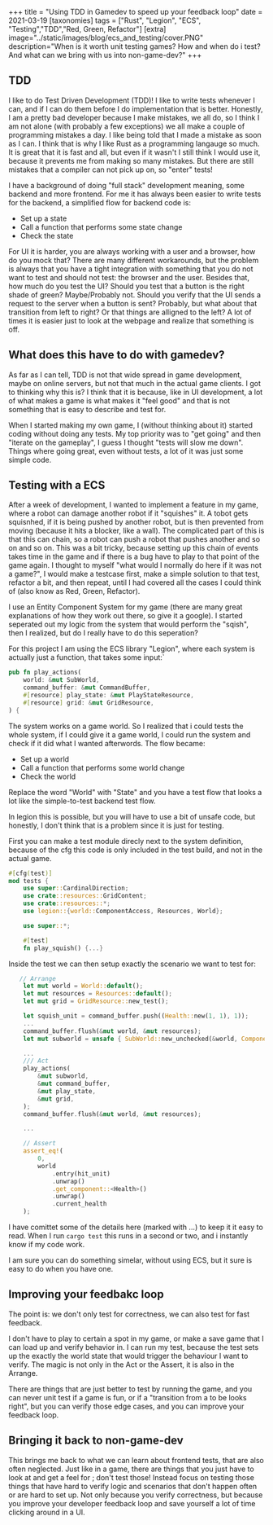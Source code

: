 +++
title = "Using TDD in Gamedev to speed up your feedback loop"
date = 2021-03-19
[taxonomies]
tags = ["Rust", "Legion", "ECS", "Testing","TDD","Red, Green, Refactor"]
[extra]
image="../static/images/blog/ecs_and_testing/cover.PNG"
description="When is it worth unit testing games? How and when do i test? And what can we bring with us into non-game-dev?"
+++

## TDD

I like to do Test Driven Development (TDD)! I like to write tests whenever I can, and if I can do them before I do implementation that is better.
Honestly, I am a pretty bad developer because I make mistakes, we all do, so I think I am not alone (with probably a few exceptions) we all make a couple of programming mistakes a day.
I like being told that I made a mistake as soon as I can. I think that is why I like Rust as a programming langauge so much. It is great that it is fast and all, but even if it wasn't I still think I would use it, because it prevents me from making so many mistakes.
But there are still mistakes that a compiler can not pick up on, so "enter" tests!

I have a background of doing "full stack" development meaning, some backend and more frontend. For me it has always been easier to write tests for the backend, a simplified flow for backend code is:

- Set up a state
- Call a function that performs some state change
- Check the state

For UI it is harder, you are always working with a user and a browser, how do you mock that? There are many different workarounds, but the problem is always that you have a tight integration with something that you do not want to test and should not test: the browser and the user.
Besides that, how much do you test the UI? Should you test that a button is the right shade of green? Maybe/Probably not. Should you verify that the UI sends a request to the server when a button is sent? Probably, but what about that transition from left to right? Or that things are alligned to the left?
A lot of times it is easier just to look at the webpage and realize that something is off.

## What does this have to do with gamedev?

As far as I can tell, TDD is not that wide spread in game development, maybe on online servers, but not that much in the actual game clients.
I got to thinking why this is? I think that it is because, like in UI development, a lot of what makes a game is what makes it "feel good" and that is not something that is easy to describe and test for.

When I started making my own game, I (without thinking about it) started coding without doing any tests. My top priority was to "get going" and then "iterate on the gameplay", I guess I thought "tests will slow me down".
Things where going great, even without tests, a lot of it was just some simple code.

## Testing with a ECS

After a week of development, I wanted to implement a feature in my game, where a robot can damage another robot if it "squishes" it. A tobot gets squisnhed, if it is being pushed by another robot, but is then prevented from moving (because it hits a blocker, like a wall). The complicated part of this is that this can chain, so a robot can push a robot that pushes another and so on and so on.
This was a bit tricky, because setting up this chain of events takes time in the game and if there is a bug have to play to that point of the game again.
I thought to myself "what would I normally do here if it was not a game?", I would make a testcase first, make a simple solution to that test, refactor a bit, and then repeat, until I had covered all the cases I could think of (also know as Red, Green, Refactor).

I use an Entity Component System for my game (there are many great explanations of how they work out there, so give it a google). I started seperated out my logic from the system that would perform the "sqish", then I realized, but do I really have to do this seperation?

For this project I am using the ECS library "Legion", where each system is actually just a function, that takes some input:`

```Rust
pub fn play_actions(
    world: &mut SubWorld,
    command_buffer: &mut CommandBuffer,
    #[resource] play_state: &mut PlayStateResource,
    #[resource] grid: &mut GridResource,
) {
```

The system works on a game world. So I realized that i could tests the whole system, if I could give it a game world, I could run the system and check if it did what I wanted afterwords. The flow became:

- Set up a world
- Call a function that performs some world change
- Check the world

Replace the word "World" with "State" and you have a test flow that looks a lot like the simple-to-test backend test flow.

In legion this is possible, but you will have to use a bit of unsafe code, but honestly, I don't think that is a problem since it is just for testing.

First you can make a test module direcly next to the system definition, because of the cfg this code is only included in the test build, and not in the actual game.

```Rust
#[cfg(test)]
mod tests {
    use super::CardinalDirection;
    use crate::resources::GridContent;
    use crate::resources::*;
    use legion::{world::ComponentAccess, Resources, World};

    use super::*;

    #[test]
    fn play_squish() {...}

```

Inside the test we can then setup exactly the scenario we want to test for:

```Rust
   // Arrange
    let mut world = World::default();
    let mut resources = Resources::default();
    let mut grid = GridResource::new_test();

    let squish_unit = command_buffer.push((Health::new(1, 1), 1));
    ...
    command_buffer.flush(&mut world, &mut resources);
    let mut subworld = unsafe { SubWorld::new_unchecked(&world, ComponentAccess::All, None) };

    ...
    /// Act
    play_actions(
        &mut subworld,
        &mut command_buffer,
        &mut play_state,
        &mut grid,
    );
    command_buffer.flush(&mut world, &mut resources);

    ...

    // Assert
    assert_eq!(
        0,
        world
            .entry(hit_unit)
            .unwrap()
            .get_component::<Health>()
            .unwrap()
            .current_health
    );
```

I have comittet some of the details here (marked with ...) to keep it it easy to read.
When I run `cargo test` this runs in a second or two, and i instantly know if my code work.

I am sure you can do something simelar, without using ECS, but it sure is easy to do when you have one.

## Improving your feedbakc loop

The point is: we don't only test for correctness, we can also test for fast feedback.

I don't have to play to certain a spot in my game, or make a save game that I can load up and verify behavior in. I can run my test, because the test sets up the exactly the world state that would trigger the behaviour I want to verify.
The magic is not only in the Act or the Assert, it is also in the Arrange.

There are things that are just better to test by running the game, and you can never unit test if a game is fun, or if a "transition from a to be looks right", but you can verify those edge cases, and you can improve your feedback loop.

## Bringing it back to non-game-dev

This brings me back to what we can learn about frontend tests, that are also often neglected. Just like in a game, there are things that you just have to look at and get a feel for ; don't test those! Instead focus on testing those things that have hard to verify logic and scenarios that don't happen often or are hard to set up.
Not only because you verify correctness, but because you improve your developer feedback loop and save yourself a lot of time clicking around in a UI.
